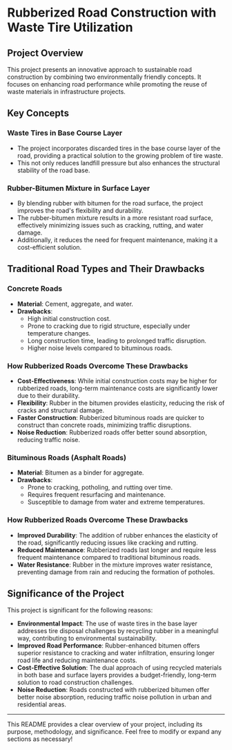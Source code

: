 # Rubberized Road Construction with Waste Tire Utilization

## Project Overview
This project presents an innovative approach to sustainable road construction by combining two environmentally friendly concepts. It focuses on enhancing road performance while promoting the reuse of waste materials in infrastructure projects.

## Key Concepts

### Waste Tires in Base Course Layer
- The project incorporates discarded tires in the base course layer of the road, providing a practical solution to the growing problem of tire waste. 
- This not only reduces landfill pressure but also enhances the structural stability of the road base.

### Rubber-Bitumen Mixture in Surface Layer
- By blending rubber with bitumen for the road surface, the project improves the road's flexibility and durability. 
- The rubber-bitumen mixture results in a more resistant road surface, effectively minimizing issues such as cracking, rutting, and water damage. 
- Additionally, it reduces the need for frequent maintenance, making it a cost-efficient solution.

## Traditional Road Types and Their Drawbacks

### Concrete Roads
- **Material**: Cement, aggregate, and water.
- **Drawbacks**:
  - High initial construction cost.
  - Prone to cracking due to rigid structure, especially under temperature changes.
  - Long construction time, leading to prolonged traffic disruption.
  - Higher noise levels compared to bituminous roads.

### How Rubberized Roads Overcome These Drawbacks
- **Cost-Effectiveness**: While initial construction costs may be higher for rubberized roads, long-term maintenance costs are significantly lower due to their durability.
- **Flexibility**: Rubber in the bitumen provides elasticity, reducing the risk of cracks and structural damage.
- **Faster Construction**: Rubberized bituminous roads are quicker to construct than concrete roads, minimizing traffic disruptions.
- **Noise Reduction**: Rubberized roads offer better sound absorption, reducing traffic noise.

### Bituminous Roads (Asphalt Roads)
- **Material**: Bitumen as a binder for aggregate.
- **Drawbacks**:
  - Prone to cracking, potholing, and rutting over time.
  - Requires frequent resurfacing and maintenance.
  - Susceptible to damage from water and extreme temperatures.

### How Rubberized Roads Overcome These Drawbacks
- **Improved Durability**: The addition of rubber enhances the elasticity of the road, significantly reducing issues like cracking and rutting.
- **Reduced Maintenance**: Rubberized roads last longer and require less frequent maintenance compared to traditional bituminous roads.
- **Water Resistance**: Rubber in the mixture improves water resistance, preventing damage from rain and reducing the formation of potholes.

## Significance of the Project
This project is significant for the following reasons:
- **Environmental Impact**: The use of waste tires in the base layer addresses tire disposal challenges by recycling rubber in a meaningful way, contributing to environmental sustainability.
- **Improved Road Performance**: Rubber-enhanced bitumen offers superior resistance to cracking and water infiltration, ensuring longer road life and reducing maintenance costs.
- **Cost-Effective Solution**: The dual approach of using recycled materials in both base and surface layers provides a budget-friendly, long-term solution to road construction challenges.
- **Noise Reduction**: Roads constructed with rubberized bitumen offer better noise absorption, reducing traffic noise pollution in urban and residential areas.

---

This README provides a clear overview of your project, including its purpose, methodology, and significance. Feel free to modify or expand any sections as necessary!
